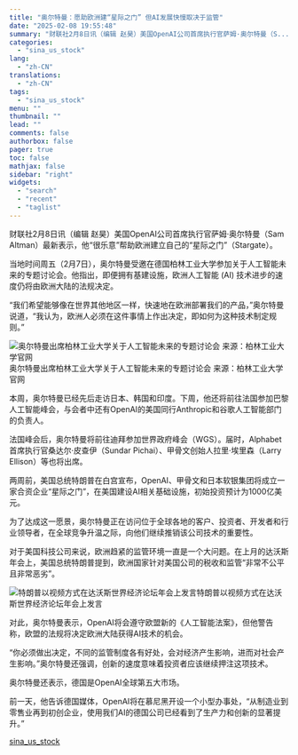 ```yaml
---
title: "奥尔特曼：愿助欧洲建“星际之门” 但AI发展快慢取决于监管"
date: "2025-02-08 19:55:48"
summary: "财联社2月8日讯（编辑 赵昊）美国OpenAI公司首席执行官萨姆·奥尔特曼（S..."
categories:
  - "sina_us_stock"
lang:
  - "zh-CN"
translations:
  - "zh-CN"
tags:
  - "sina_us_stock"
menu: ""
thumbnail: ""
lead: ""
comments: false
authorbox: false
pager: true
toc: false
mathjax: false
sidebar: "right"
widgets:
  - "search"
  - "recent"
  - "taglist"
---
```


财联社2月8日讯（编辑 赵昊）美国OpenAI公司首席执行官萨姆·奥尔特曼（Sam Altman）最新表示，他“很乐意”帮助欧洲建立自己的“星际之门”（Stargate）。

当地时间周五（2月7日），奥尔特曼受邀在德国柏林工业大学参加关于人工智能未来的专题讨论会。他指出，即便拥有基建设施，欧洲人工智能 (AI) 技术进步的速度仍将由欧洲大陆的法规决定。

“我们希望能够像在世界其他地区一样，快速地在欧洲部署我们的产品，”奥尔特曼说道，“我认为，欧洲人必须在这件事情上作出决定，即如何为这种技术制定规则。”

![奥尔特曼出席柏林工业大学关于人工智能未来的专题讨论会 来源：柏林工业大学官网](//n.sinaimg.cn/spider20250208/41/w1018h623/20250208/52a4-5ac4bccf74bae863560b8423a46bb825.png)奥尔特曼出席柏林工业大学关于人工智能未来的专题讨论会 来源：柏林工业大学官网

本周，奥尔特曼已经先后走访日本、韩国和印度。下周，他还将前往法国参加巴黎人工智能峰会，与会者中还有OpenAI的美国同行Anthropic和谷歌人工智能部门的负责人。

法国峰会后，奥尔特曼将前往迪拜参加世界政府峰会（WGS）。届时，Alphabet首席执行官桑达尔·皮查伊（Sundar Pichai）、甲骨文创始人拉里·埃里森（Larry Ellison）等也将出席。

两周前，美国总统特朗普在白宫宣布，OpenAI、甲骨文和日本软银集团将成立一家合资企业“星际之门”，在美国建设AI相关基础设施，初始投资预计为1000亿美元。

为了达成这一愿景，奥尔特曼正在访问位于全球各地的客户、投资者、开发者和行业领导者，在全球竞争升温之际，向他们继续推销该公司技术的重要性。

对于美国科技公司来说，欧洲趋紧的监管环境一直是一个大问题。在上月的达沃斯年会上，美国总统特朗普提到，欧洲国家针对美国公司的税收和监管“非常不公平且非常恶劣”。

![特朗普以视频方式在达沃斯世界经济论坛年会上发言](//n.sinaimg.cn/spider20250208/107/w1024h683/20250208/2d56-7e1eb6a55fbd4fdf2e66255d49911c45.png)特朗普以视频方式在达沃斯世界经济论坛年会上发言

对此，奥尔特曼表示，OpenAI将会遵守欧盟新的《人工智能法案》，但他警告称，欧盟的法规将决定欧洲大陆获得AI技术的机会。

“你必须做出决定，不同的监管制度各有好处，会对经济产生影响，进而对社会产生影响。”奥尔特曼还强调，创新的速度意味着投资者应该继续押注这项技术。

奥尔特曼还表示，德国是OpenAI全球第五大市场。

前一天，他告诉德国媒体，OpenAI将在慕尼黑开设一个小型办事处，“从制造业到零售业再到初创企业，使用我们AI的德国公司已经看到了生产力和创新的显著提升。”

[sina_us_stock](https://finance.sina.com.cn/roll/2025-02-08/doc-ineiushy6294137.shtml)
